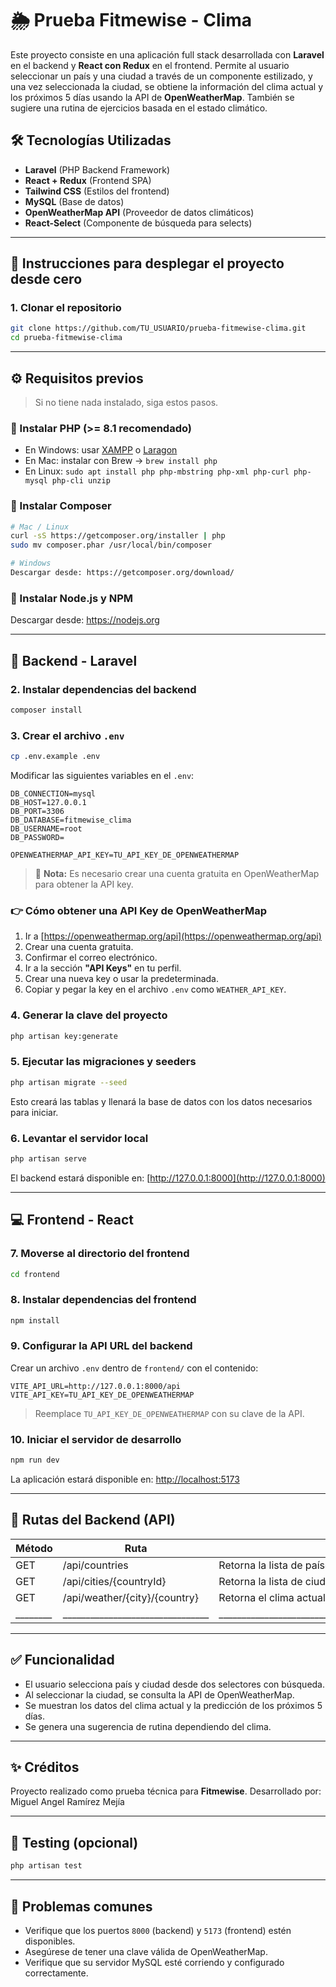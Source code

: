 # 🌦️ Prueba Fitmewise - Clima

Este proyecto consiste en una aplicación full stack desarrollada con **Laravel** en el backend y **React con Redux** en el frontend. Permite al usuario seleccionar un país y una ciudad a través de un componente estilizado, y una vez seleccionada la ciudad, se obtiene la información del clima actual y los próximos 5 días usando la API de **OpenWeatherMap**. También se sugiere una rutina de ejercicios basada en el estado climático.

## 🛠️ Tecnologías Utilizadas

- **Laravel** (PHP Backend Framework)
- **React + Redux** (Frontend SPA)
- **Tailwind CSS** (Estilos del frontend)
- **MySQL** (Base de datos)
- **OpenWeatherMap API** (Proveedor de datos climáticos)
- **React-Select** (Componente de búsqueda para selects)

---

## 🚀 Instrucciones para desplegar el proyecto desde cero

### 1. Clonar el repositorio

```bash
git clone https://github.com/TU_USUARIO/prueba-fitmewise-clima.git
cd prueba-fitmewise-clima
```

---

## ⚙️ Requisitos previos

> Si no tiene nada instalado, siga estos pasos.

### 🔹 Instalar PHP (>= 8.1 recomendado)
- En Windows: usar [XAMPP](https://www.apachefriends.org/index.html) o [Laragon](https://laragon.org/)
- En Mac: instalar con Brew → `brew install php`
- En Linux: `sudo apt install php php-mbstring php-xml php-curl php-mysql php-cli unzip`

### 🔹 Instalar Composer
```bash
# Mac / Linux
curl -sS https://getcomposer.org/installer | php
sudo mv composer.phar /usr/local/bin/composer

# Windows
Descargar desde: https://getcomposer.org/download/
```

### 🔹 Instalar Node.js y NPM
Descargar desde: https://nodejs.org

---

## 🧱 Backend - Laravel

### 2. Instalar dependencias del backend

```bash
composer install
```

### 3. Crear el archivo `.env`

```bash
cp .env.example .env
```

Modificar las siguientes variables en el `.env`:

```
DB_CONNECTION=mysql
DB_HOST=127.0.0.1
DB_PORT=3306
DB_DATABASE=fitmewise_clima
DB_USERNAME=root
DB_PASSWORD=

OPENWEATHERMAP_API_KEY=TU_API_KEY_DE_OPENWEATHERMAP
```

> 🔐 **Nota:** Es necesario crear una cuenta gratuita en OpenWeatherMap para obtener la API key.

### 👉 Cómo obtener una API Key de OpenWeatherMap

1. Ir a [https://openweathermap.org/api](https://openweathermap.org/api)
2. Crear una cuenta gratuita.
3. Confirmar el correo electrónico.
4. Ir a la sección **"API Keys"** en tu perfil.
5. Crear una nueva key o usar la predeterminada.
6. Copiar y pegar la key en el archivo `.env` como `WEATHER_API_KEY`.

### 4. Generar la clave del proyecto

```bash
php artisan key:generate
```

### 5. Ejecutar las migraciones y seeders

```bash
php artisan migrate --seed
```

Esto creará las tablas y llenará la base de datos con los datos necesarios para iniciar.

### 6. Levantar el servidor local

```bash
php artisan serve
```

El backend estará disponible en: [http://127.0.0.1:8000](http://127.0.0.1:8000)

---

## 💻 Frontend - React

### 7. Moverse al directorio del frontend

```bash
cd frontend
```

### 8. Instalar dependencias del frontend

```bash
npm install
```

### 9. Configurar la API URL del backend

Crear un archivo `.env` dentro de `frontend/` con el contenido:

```
VITE_API_URL=http://127.0.0.1:8000/api
VITE_API_KEY=TU_API_KEY_DE_OPENWEATHERMAP
```

> Reemplace `TU_API_KEY_DE_OPENWEATHERMAP` con su clave de la API.

### 10. Iniciar el servidor de desarrollo

```bash
npm run dev
```

La aplicación estará disponible en: [http://localhost:5173](http://localhost:5173)

---

## 📡 Rutas del Backend (API)

| Método | Ruta                           | Descripción                                  |
|--------|--------------------------------|-----------------------------------------------------------------------------------------|
| GET    | /api/countries                 | Retorna la lista de países disponibles                                                  |
| GET    |	/api/cities/{countryId}       | Retorna la lista de ciudades correspondientes al país con ID {countryId}.               |
| GET    |/api/weather/{city}/{country}   | Retorna el clima actual y la previsión de los próximos 5 días para la ciudad y país.    |
|________|________________________________|_________________________________________________________________________________________|

---

## ✅ Funcionalidad

- El usuario selecciona país y ciudad desde dos selectores con búsqueda.
- Al seleccionar la ciudad, se consulta la API de OpenWeatherMap.
- Se muestran los datos del clima actual y la predicción de los próximos 5 días.
- Se genera una sugerencia de rutina dependiendo del clima.

---

## ✨ Créditos

Proyecto realizado como prueba técnica para **Fitmewise**.
Desarrollado por: Miguel Angel Ramírez Mejía

---

## 🧪 Testing (opcional)

```bash
php artisan test
```

---

## 🐞 Problemas comunes

- Verifique que los puertos `8000` (backend) y `5173` (frontend) estén disponibles.
- Asegúrese de tener una clave válida de OpenWeatherMap.
- Verifique que su servidor MySQL esté corriendo y configurado correctamente.
